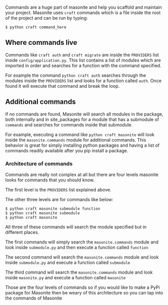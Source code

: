 Commands are a huge part of masonite and help you scaffold and maintain your project. Masonite uses `craft` commands 
which is a file inside the root of the project and can be run by typing:

```
$ python craft command_here
```

## Where commands live

Commands like `craft auth` and `craft migrate` are inside the `PROVIDERS` list inside `config/application.py`. This list contains a list of modules which are imported in order and searches for a function with the command specified.

For example the command `python craft auth` searches through the modules inside the `PROVIDERS` list and looks for a function called `auth`. Once found it will execute that command and break the loop.

## Additional commands

If no commands are found, Masonite will search all modules in the package, both internally and in site_packages for a module that has a submodule of `commands` and searches for commands inside that submodule.

For example, executing a command like `python craft masonite` will look inside the `masonite.commands` module for additional commands. This behavior is great for simply installing python packages and having a list of commands readily available after you pip install a package.

### Architecture of commands

Commands are really not complex at all but there are four levels masonite looks for commands that you should know.

The first level is the `PROVIDERS` list explained above.

The other three levels are for commands like below:

```
$ python craft masonite submodule function
$ python craft masonite submodule
$ python craft masonite
```

All three of these commands will search the module specified but in different places.

The first commands will simply search the `masonite.commands` module and look inside `submodule.py` and then execute a function called `function`

The second command will search the `masonite.commands` module and look inside `submodule.py` and execute a function called `submodule`

The third command will search the `masonite.commands` module and look inside `masonite.py` and execute a function called `masonite`

Those are the four levels of commands so if you would like to make a PyPi package for Masonite then be weary of this architecture so you can tap into the commands of Masonite